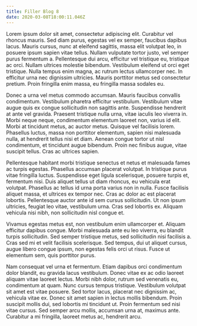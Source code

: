 ```yaml
---
title: Filler Blog 8
date: 2020-03-08T18:00:11.046Z
---
```

Lorem ipsum dolor sit amet, consectetur adipiscing elit. Curabitur vel rhoncus mauris. Sed diam purus, egestas vel ex semper, faucibus dapibus lacus. Mauris cursus, nunc at eleifend sagittis, massa elit volutpat leo, in posuere ipsum sapien vitae tellus. Nullam vulputate tortor justo, vel semper purus fermentum a. Pellentesque dui arcu, efficitur vel tristique eu, tristique ac orci. Nullam ultrices molestie bibendum. Vestibulum eleifend ut orci eget tristique. Nulla tempus enim magna, ac rutrum lectus ullamcorper nec. In efficitur urna nec dignissim ultricies. Mauris porttitor metus sed consectetur pretium. Proin fringilla enim massa, eu fringilla massa sodales eu.

Donec a urna vel metus commodo accumsan. Mauris faucibus convallis condimentum. Vestibulum pharetra efficitur vestibulum. Vestibulum vitae augue quis ex congue sollicitudin non sagittis ante. Suspendisse hendrerit at ante vel gravida. Praesent tristique nulla urna, vitae iaculis leo viverra in. Morbi neque neque, condimentum elementum laoreet non, varius id elit. Morbi at tincidunt metus, ac auctor metus. Quisque vel facilisis lorem. Phasellus luctus, massa non porttitor elementum, sapien nisi malesuada nulla, at hendrerit tellus nisi et diam. Aenean congue tortor ut nisl condimentum, et tincidunt augue bibendum. Proin nec finibus augue, vitae suscipit tellus. Cras ac ultrices sapien.

Pellentesque habitant morbi tristique senectus et netus et malesuada fames ac turpis egestas. Phasellus accumsan placerat volutpat. In tristique purus vitae fringilla luctus. Suspendisse eget ligula scelerisque, posuere turpis et, fermentum nisi. Duis aliquet tellus ut diam rhoncus, eu vehicula erat volutpat. Phasellus ac tellus id urna porta varius non in nulla. Fusce facilisis aliquet massa, et ultrices ex tempor nec. Cras ac dolor ac est placerat lobortis. Pellentesque auctor ante id sem cursus sollicitudin. Ut non ipsum ultricies, feugiat leo vitae, vestibulum urna. Cras sed lobortis ex. Aliquam vehicula nisi nibh, non sollicitudin nisl congue et.

Vivamus egestas metus est, non vestibulum enim ullamcorper et. Aliquam efficitur dapibus congue. Morbi malesuada ante eu leo viverra, eu blandit turpis sollicitudin. Sed semper tristique metus, sed sollicitudin nisi facilisis a. Cras sed mi et velit facilisis scelerisque. Sed tempus, dui ut aliquet cursus, augue libero congue ipsum, non egestas felis orci ut risus. Fusce ut elementum sem, quis porttitor purus.

Nam consequat vel urna et fermentum. Etiam dapibus orci condimentum dolor blandit, eu gravida lacus vestibulum. Donec vitae ex ac odio laoreet aliquam vitae laoreet lectus. Morbi nibh dolor, rutrum sed venenatis eu, condimentum at quam. Nunc cursus tempus tristique. Vestibulum volutpat sit amet est vitae posuere. Sed tortor lacus, placerat nec dignissim ac, vehicula vitae ex. Donec sit amet sapien in lectus mollis bibendum. Proin suscipit mollis dui, sed lobortis mi tincidunt ut. Proin fermentum sed nisi vitae cursus. Sed semper arcu mollis, accumsan urna at, maximus ante. Curabitur a mi fringilla, laoreet metus ac, hendrerit arcu.